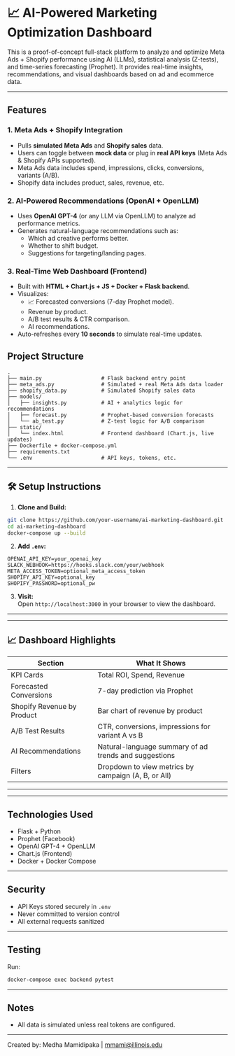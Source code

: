 # 📈 AI-Powered Marketing Optimization Dashboard

This is a proof-of-concept full-stack platform to analyze and optimize Meta Ads + Shopify performance using AI (LLMs), statistical analysis (Z-tests), and time-series forecasting (Prophet). It provides real-time insights, recommendations, and visual dashboards based on ad and ecommerce data.

---

##  Features

###  1. Meta Ads + Shopify Integration
- Pulls **simulated Meta Ads** and **Shopify sales** data.
- Users can toggle between **mock data** or plug in **real API keys** (Meta Ads & Shopify APIs supported).
- Meta Ads data includes spend, impressions, clicks, conversions, variants (A/B).
- Shopify data includes product, sales, revenue, etc.

### 2. AI-Powered Recommendations (OpenAI + OpenLLM)
- Uses **OpenAI GPT-4** (or any LLM via OpenLLM) to analyze ad performance metrics.
- Generates natural-language recommendations such as:
  - Which ad creative performs better.
  - Whether to shift budget.
  - Suggestions for targeting/landing pages.

###  3. Real-Time Web Dashboard (Frontend)
- Built with **HTML + Chart.js + JS + Docker + Flask backend**.
- Visualizes:
  - 📈 Forecasted conversions (7-day Prophet model).
  -  Revenue by product.
  -  A/B test results & CTR comparison.
  - AI recommendations.
- Auto-refreshes every **10 seconds** to simulate real-time updates.



##  Project Structure

```
.
├── main.py                   # Flask backend entry point
├── meta_ads.py               # Simulated + real Meta Ads data loader
├── shopify_data.py           # Simulated Shopify sales data
├── models/
│   ├── insights.py           # AI + analytics logic for recommendations
│   ├── forecast.py           # Prophet-based conversion forecasts
│   └── ab_test.py            # Z-test logic for A/B comparison
├── static/
│   └── index.html            # Frontend dashboard (Chart.js, live updates)
├── Dockerfile + docker-compose.yml
├── requirements.txt
└── .env                      # API keys, tokens, etc.
```

---

## 🛠️ Setup Instructions

1. **Clone and Build:**

```bash
git clone https://github.com/your-username/ai-marketing-dashboard.git
cd ai-marketing-dashboard
docker-compose up --build
```

2. **Add `.env`:**

```env
OPENAI_API_KEY=your_openai_key
SLACK_WEBHOOK=https://hooks.slack.com/your/webhook
META_ACCESS_TOKEN=optional_meta_access_token
SHOPIFY_API_KEY=optional_key
SHOPIFY_PASSWORD=optional_pw
```

3. **Visit:**  
Open `http://localhost:3000` in your browser to view the dashboard.

---


---

## 📈 Dashboard Highlights

| Section                    | What It Shows                                             |
|----------------------------|-----------------------------------------------------------|
| KPI Cards                  | Total ROI, Spend, Revenue                                 |
| Forecasted Conversions     | 7-day prediction via Prophet                              |
| Shopify Revenue by Product | Bar chart of revenue by product                           |
| A/B Test Results           | CTR, conversions, impressions for variant A vs B          |
| AI Recommendations         | Natural-language summary of ad trends and suggestions     |
| Filters                    | Dropdown to view metrics by campaign (A, B, or All)       |

---



---

## Technologies Used

- Flask + Python
- Prophet (Facebook)
- OpenAI GPT-4 + OpenLLM
- Chart.js (Frontend)
- Docker + Docker Compose

---

##  Security

- API Keys stored securely in `.env`
- Never committed to version control
- All external requests sanitized

---

##  Testing

Run:

```bash
docker-compose exec backend pytest
```

---

## Notes

- All data is simulated unless real tokens are configured.


---
Created by: Medha Mamidipaka | mmami@illinois.edu